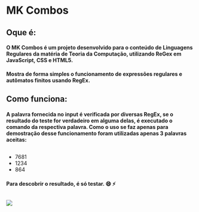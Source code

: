 # MK Combos

## Oque é:

#### O MK Combos é um projeto desenvolvido para o conteúdo de Linguagens Regulares da matéria de Teoria da Computação, utilizando ReGex em JavaScript, CSS e HTML5.

#### Mostra de forma simples o funcionamento de expressões regulares e autômatos finitos usando RegEx.

## Como funciona:

#### A palavra fornecida no input é verificada por diversas RegEx, se o resultado do teste for verdadeiro em alguma delas, é executado o comando da respectiva palavra. Como o uso se faz apenas para demostração desse funcionamento foram utilizadas apenas 3 palavras aceitas:

##

- 7681
- 1234
- 864

#### Para descobrir o resultado, é só testar. 😄 ⚡

##

<img src="https://giffiles.alphacoders.com/688/68810.gif"/>
